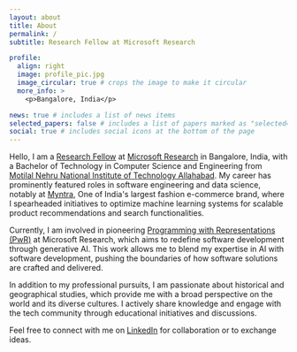 ```yaml
---
layout: about
title: About
permalink: /
subtitle: Research Fellow at Microsoft Research

profile:
  align: right
  image: profile_pic.jpg
  image_circular: true # crops the image to make it circular
  more_info: >
    <p>Bangalore, India</p>

news: true # includes a list of news items
selected_papers: false # includes a list of papers marked as "selected={true}"
social: true # includes social icons at the bottom of the page
---
```


Hello, I am a [Research Fellow](https://www.microsoft.com/en-us/research/academic-program/research-fellows-program-at-microsoft-research-india/) at [Microsoft Research](https://www.microsoft.com/en-us/research/lab/microsoft-research-india/) in Bangalore, India, with a Bachelor of Technology in Computer Science and Engineering from [Motilal Nehru National Institute of Technology Allahabad](http://www.mnnit.ac.in/). My career has prominently featured roles in software engineering and data science, notably at [Myntra](https://en.wikipedia.org/wiki/Myntra), One of India's largest fashion e-commerce brand, where I spearheaded initiatives to optimize machine learning systems for scalable product recommendations and search functionalities.

Currently, I am involved in pioneering [Programming with Representations (PwR)](https://www.microsoft.com/en-us/research/project/pwr/) at Microsoft Research, which aims to redefine software development through generative AI. This work allows me to blend my expertise in AI with software development, pushing the boundaries of how software solutions are crafted and delivered.

In addition to my professional pursuits, I am passionate about historical and geographical studies, which provide me with a broad perspective on the world and its diverse cultures. I actively share knowledge and engage with the tech community through educational initiatives and discussions.

Feel free to connect with me on [LinkedIn](https://www.linkedin.com/in/shrey2076/) for collaboration or to exchange ideas.

